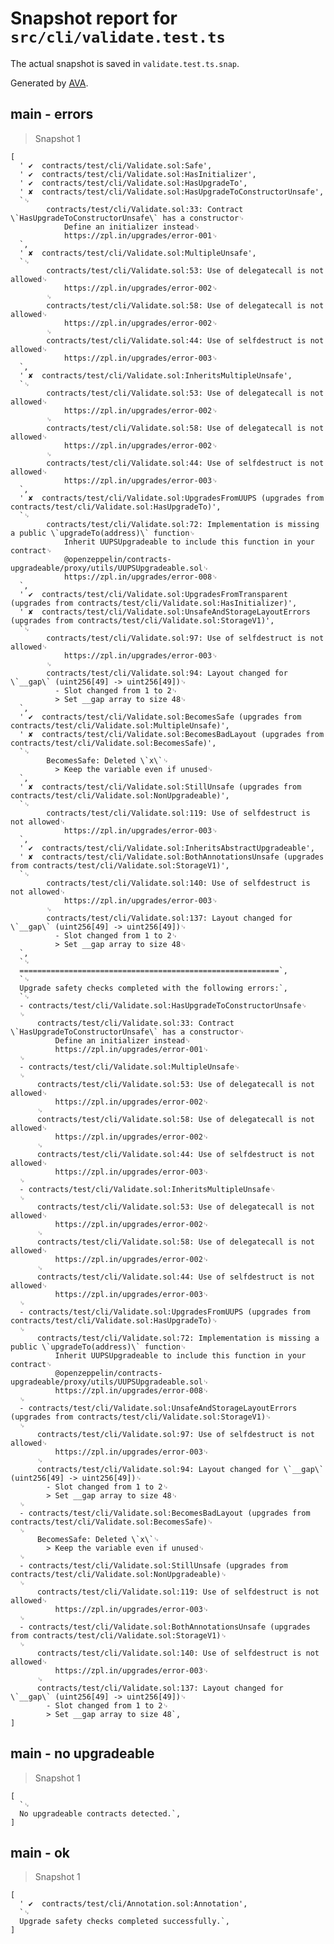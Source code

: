 # Snapshot report for `src/cli/validate.test.ts`

The actual snapshot is saved in `validate.test.ts.snap`.

Generated by [AVA](https://avajs.dev).

## main - errors

> Snapshot 1

    [
      ' ✔  contracts/test/cli/Validate.sol:Safe',
      ' ✔  contracts/test/cli/Validate.sol:HasInitializer',
      ' ✔  contracts/test/cli/Validate.sol:HasUpgradeTo',
      ' ✘  contracts/test/cli/Validate.sol:HasUpgradeToConstructorUnsafe',
      `␊
            contracts/test/cli/Validate.sol:33: Contract \`HasUpgradeToConstructorUnsafe\` has a constructor␊
                Define an initializer instead␊
                https://zpl.in/upgrades/error-001␊
      `,
      ' ✘  contracts/test/cli/Validate.sol:MultipleUnsafe',
      `␊
            contracts/test/cli/Validate.sol:53: Use of delegatecall is not allowed␊
                https://zpl.in/upgrades/error-002␊
            ␊
            contracts/test/cli/Validate.sol:58: Use of delegatecall is not allowed␊
                https://zpl.in/upgrades/error-002␊
            ␊
            contracts/test/cli/Validate.sol:44: Use of selfdestruct is not allowed␊
                https://zpl.in/upgrades/error-003␊
      `,
      ' ✘  contracts/test/cli/Validate.sol:InheritsMultipleUnsafe',
      `␊
            contracts/test/cli/Validate.sol:53: Use of delegatecall is not allowed␊
                https://zpl.in/upgrades/error-002␊
            ␊
            contracts/test/cli/Validate.sol:58: Use of delegatecall is not allowed␊
                https://zpl.in/upgrades/error-002␊
            ␊
            contracts/test/cli/Validate.sol:44: Use of selfdestruct is not allowed␊
                https://zpl.in/upgrades/error-003␊
      `,
      ' ✘  contracts/test/cli/Validate.sol:UpgradesFromUUPS (upgrades from contracts/test/cli/Validate.sol:HasUpgradeTo)',
      `␊
            contracts/test/cli/Validate.sol:72: Implementation is missing a public \`upgradeTo(address)\` function␊
                Inherit UUPSUpgradeable to include this function in your contract␊
                @openzeppelin/contracts-upgradeable/proxy/utils/UUPSUpgradeable.sol␊
                https://zpl.in/upgrades/error-008␊
      `,
      ' ✔  contracts/test/cli/Validate.sol:UpgradesFromTransparent (upgrades from contracts/test/cli/Validate.sol:HasInitializer)',
      ' ✘  contracts/test/cli/Validate.sol:UnsafeAndStorageLayoutErrors (upgrades from contracts/test/cli/Validate.sol:StorageV1)',
      `␊
            contracts/test/cli/Validate.sol:97: Use of selfdestruct is not allowed␊
                https://zpl.in/upgrades/error-003␊
            ␊
            contracts/test/cli/Validate.sol:94: Layout changed for \`__gap\` (uint256[49] -> uint256[49])␊
              - Slot changed from 1 to 2␊
              > Set __gap array to size 48␊
      `,
      ' ✔  contracts/test/cli/Validate.sol:BecomesSafe (upgrades from contracts/test/cli/Validate.sol:MultipleUnsafe)',
      ' ✘  contracts/test/cli/Validate.sol:BecomesBadLayout (upgrades from contracts/test/cli/Validate.sol:BecomesSafe)',
      `␊
            BecomesSafe: Deleted \`x\`␊
              > Keep the variable even if unused␊
      `,
      ' ✘  contracts/test/cli/Validate.sol:StillUnsafe (upgrades from contracts/test/cli/Validate.sol:NonUpgradeable)',
      `␊
            contracts/test/cli/Validate.sol:119: Use of selfdestruct is not allowed␊
                https://zpl.in/upgrades/error-003␊
      `,
      ' ✔  contracts/test/cli/Validate.sol:InheritsAbstractUpgradeable',
      ' ✘  contracts/test/cli/Validate.sol:BothAnnotationsUnsafe (upgrades from contracts/test/cli/Validate.sol:StorageV1)',
      `␊
            contracts/test/cli/Validate.sol:140: Use of selfdestruct is not allowed␊
                https://zpl.in/upgrades/error-003␊
            ␊
            contracts/test/cli/Validate.sol:137: Layout changed for \`__gap\` (uint256[49] -> uint256[49])␊
              - Slot changed from 1 to 2␊
              > Set __gap array to size 48␊
      `,
      `␊
      ==========================================================`,
      `␊
      Upgrade safety checks completed with the following errors:`,
      `␊
      - contracts/test/cli/Validate.sol:HasUpgradeToConstructorUnsafe␊
      ␊
          contracts/test/cli/Validate.sol:33: Contract \`HasUpgradeToConstructorUnsafe\` has a constructor␊
              Define an initializer instead␊
              https://zpl.in/upgrades/error-001␊
      ␊
      - contracts/test/cli/Validate.sol:MultipleUnsafe␊
      ␊
          contracts/test/cli/Validate.sol:53: Use of delegatecall is not allowed␊
              https://zpl.in/upgrades/error-002␊
          ␊
          contracts/test/cli/Validate.sol:58: Use of delegatecall is not allowed␊
              https://zpl.in/upgrades/error-002␊
          ␊
          contracts/test/cli/Validate.sol:44: Use of selfdestruct is not allowed␊
              https://zpl.in/upgrades/error-003␊
      ␊
      - contracts/test/cli/Validate.sol:InheritsMultipleUnsafe␊
      ␊
          contracts/test/cli/Validate.sol:53: Use of delegatecall is not allowed␊
              https://zpl.in/upgrades/error-002␊
          ␊
          contracts/test/cli/Validate.sol:58: Use of delegatecall is not allowed␊
              https://zpl.in/upgrades/error-002␊
          ␊
          contracts/test/cli/Validate.sol:44: Use of selfdestruct is not allowed␊
              https://zpl.in/upgrades/error-003␊
      ␊
      - contracts/test/cli/Validate.sol:UpgradesFromUUPS (upgrades from contracts/test/cli/Validate.sol:HasUpgradeTo)␊
      ␊
          contracts/test/cli/Validate.sol:72: Implementation is missing a public \`upgradeTo(address)\` function␊
              Inherit UUPSUpgradeable to include this function in your contract␊
              @openzeppelin/contracts-upgradeable/proxy/utils/UUPSUpgradeable.sol␊
              https://zpl.in/upgrades/error-008␊
      ␊
      - contracts/test/cli/Validate.sol:UnsafeAndStorageLayoutErrors (upgrades from contracts/test/cli/Validate.sol:StorageV1)␊
      ␊
          contracts/test/cli/Validate.sol:97: Use of selfdestruct is not allowed␊
              https://zpl.in/upgrades/error-003␊
          ␊
          contracts/test/cli/Validate.sol:94: Layout changed for \`__gap\` (uint256[49] -> uint256[49])␊
            - Slot changed from 1 to 2␊
            > Set __gap array to size 48␊
      ␊
      - contracts/test/cli/Validate.sol:BecomesBadLayout (upgrades from contracts/test/cli/Validate.sol:BecomesSafe)␊
      ␊
          BecomesSafe: Deleted \`x\`␊
            > Keep the variable even if unused␊
      ␊
      - contracts/test/cli/Validate.sol:StillUnsafe (upgrades from contracts/test/cli/Validate.sol:NonUpgradeable)␊
      ␊
          contracts/test/cli/Validate.sol:119: Use of selfdestruct is not allowed␊
              https://zpl.in/upgrades/error-003␊
      ␊
      - contracts/test/cli/Validate.sol:BothAnnotationsUnsafe (upgrades from contracts/test/cli/Validate.sol:StorageV1)␊
      ␊
          contracts/test/cli/Validate.sol:140: Use of selfdestruct is not allowed␊
              https://zpl.in/upgrades/error-003␊
          ␊
          contracts/test/cli/Validate.sol:137: Layout changed for \`__gap\` (uint256[49] -> uint256[49])␊
            - Slot changed from 1 to 2␊
            > Set __gap array to size 48`,
    ]

## main - no upgradeable

> Snapshot 1

    [
      `␊
      No upgradeable contracts detected.`,
    ]

## main - ok

> Snapshot 1

    [
      ' ✔  contracts/test/cli/Annotation.sol:Annotation',
      `␊
      Upgrade safety checks completed successfully.`,
    ]
